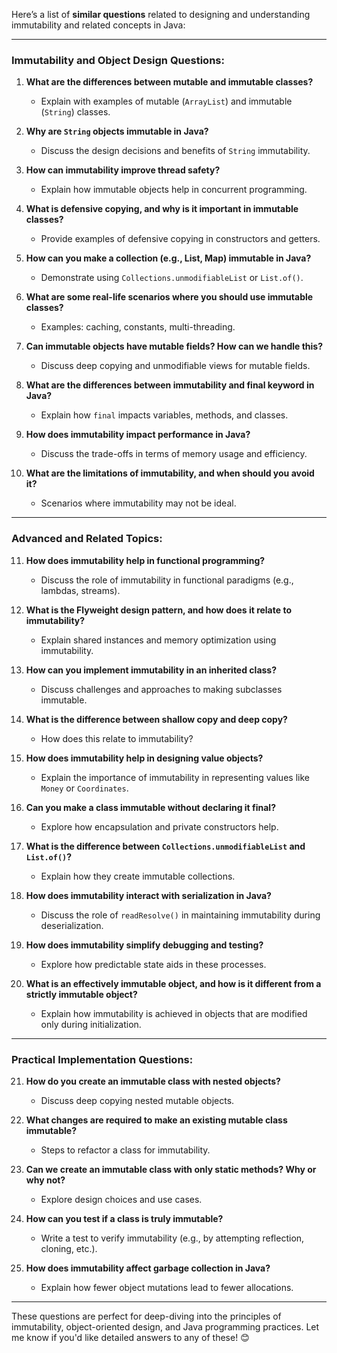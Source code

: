 Here’s a list of **similar questions** related to designing and understanding immutability and related concepts in Java:

---

### **Immutability and Object Design Questions:**

1. **What are the differences between mutable and immutable classes?**  
   - Explain with examples of mutable (`ArrayList`) and immutable (`String`) classes.

2. **Why are `String` objects immutable in Java?**  
   - Discuss the design decisions and benefits of `String` immutability.

3. **How can immutability improve thread safety?**  
   - Explain how immutable objects help in concurrent programming.

4. **What is defensive copying, and why is it important in immutable classes?**  
   - Provide examples of defensive copying in constructors and getters.

5. **How can you make a collection (e.g., List, Map) immutable in Java?**  
   - Demonstrate using `Collections.unmodifiableList` or `List.of()`.

6. **What are some real-life scenarios where you should use immutable classes?**  
   - Examples: caching, constants, multi-threading.

7. **Can immutable objects have mutable fields? How can we handle this?**  
   - Discuss deep copying and unmodifiable views for mutable fields.

8. **What are the differences between immutability and final keyword in Java?**  
   - Explain how `final` impacts variables, methods, and classes.

9. **How does immutability impact performance in Java?**  
   - Discuss the trade-offs in terms of memory usage and efficiency.

10. **What are the limitations of immutability, and when should you avoid it?**  
    - Scenarios where immutability may not be ideal.

---

### **Advanced and Related Topics:**

11. **How does immutability help in functional programming?**  
    - Discuss the role of immutability in functional paradigms (e.g., lambdas, streams).

12. **What is the Flyweight design pattern, and how does it relate to immutability?**  
    - Explain shared instances and memory optimization using immutability.

13. **How can you implement immutability in an inherited class?**  
    - Discuss challenges and approaches to making subclasses immutable.

14. **What is the difference between shallow copy and deep copy?**  
    - How does this relate to immutability?

15. **How does immutability help in designing value objects?**  
    - Explain the importance of immutability in representing values like `Money` or `Coordinates`.

16. **Can you make a class immutable without declaring it final?**  
    - Explore how encapsulation and private constructors help.

17. **What is the difference between `Collections.unmodifiableList` and `List.of()`?**  
    - Explain how they create immutable collections.

18. **How does immutability interact with serialization in Java?**  
    - Discuss the role of `readResolve()` in maintaining immutability during deserialization.

19. **How does immutability simplify debugging and testing?**  
    - Explore how predictable state aids in these processes.

20. **What is an effectively immutable object, and how is it different from a strictly immutable object?**  
    - Explain how immutability is achieved in objects that are modified only during initialization.

---

### **Practical Implementation Questions:**

21. **How do you create an immutable class with nested objects?**  
    - Discuss deep copying nested mutable objects.

22. **What changes are required to make an existing mutable class immutable?**  
    - Steps to refactor a class for immutability.

23. **Can we create an immutable class with only static methods? Why or why not?**  
    - Explore design choices and use cases.

24. **How can you test if a class is truly immutable?**  
    - Write a test to verify immutability (e.g., by attempting reflection, cloning, etc.).

25. **How does immutability affect garbage collection in Java?**  
    - Explain how fewer object mutations lead to fewer allocations.

---

These questions are perfect for deep-diving into the principles of immutability, object-oriented design, and Java programming practices. Let me know if you'd like detailed answers to any of these! 😊
